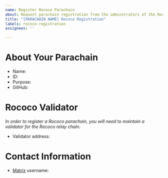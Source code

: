 ```yaml
---
name: Register Rococo Parachain
about: Request parachain registration from the adminstrators of the Rococo test network
title: "[PARACHAIN NAME] Rococo Registration"
labels: rococo-registration
assignees: ''

---
```


# About Your Parachain

- Name: 
- ID: 
- Purpose: 
- GitHub: 

# Rococo Validator

_In order to register a Rococo parachain, you will need to maintain a validator for the Rococo relay chain._

- Validator address: 

# Contact Information

- [Matrix](https://app.element.io/#/room/!WuksvCDImqYSxvNmua:matrix.parity.io?via=matrix.parity.io&via=matrix.org&via=web3.foundation) username:
